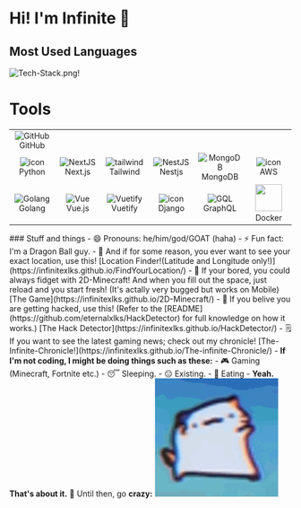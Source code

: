 
# Hi! I'm Infinite 👋


## Most Used Languages
<img src="https://github.com/infinitexlks/infinitexlks/blob/main/Tech-Stack.png?raw=true" alt="Tech-Stack.png"/>!
# Tools
<table align="center">
    <td align="center" width="96">
        <img src="https://techstack-generator.vercel.app/github-icon.svg" width="48" height="48" alt="GitHub" /><br>GitHub
    </td>
  <tr>
    <td align="center" width="96">
      <img src="https://techstack-generator.vercel.app/python-icon.svg" alt="icon" width="65" height="65" /><br>Python
    </td>
    <td align="center" width="96">
        <img src="https://skillicons.dev/icons?i=nextjs" width="48" height="48" alt="NextJS" /><br>Next.js
    </td>
    <td align="center" width="96">
      <img src="https://skillicons.dev/icons?i=tailwind" width="48" height="48" alt="tailwind" /><br>Tailwind
    </td>
    <td align="center" width="96">
        <img src="https://skillicons.dev/icons?i=nestjs" width="48" height="48" alt="NestJS" /><br>Nestjs
    </td>
    <td align="center" width="96">
        <img src="https://skillicons.dev/icons?i=mongodb" width="48" height="48" alt="MongoDB" /><br>MongoDB
    </td>
    <td align="center" width="96">
     <img src="https://techstack-generator.vercel.app/aws-icon.svg" alt="icon" width="65" height="65" /><br>AWS
    </td>
  </tr>
  <tr>
    <td align="center" width="96">
      <img src="https://skillicons.dev/icons?i=golang" width="48" height="48" alt="Golang" /><br>Golang
    </td>
    <td align="center" width="96">
      <img src="https://skillicons.dev/icons?i=vue" width="48" height="48" alt="Vue" /><br>Vue.js    
    </td>
    <td align="center" width="96">
      <img src="https://skillicons.dev/icons?i=vuetify" width="48" height="48" alt="Vuetify" /><br>Vuetify
    </td>
    <td align="center" width="96">
      <img src="https://techstack-generator.vercel.app/django-icon.svg" alt="icon" width="65" height="65" /><br>Django
    </td>
    <td align="center" width="96">
      <img src="https://techstack-generator.vercel.app/graphql-icon.svg" width="48" height="48" alt="GQL" /><br>GraphQL
    </td>
    <td align="center" width="96">
        <img src="https://techstack-generator.vercel.app/docker-icon.svg" width="48" height="48" /><br>Docker
    </td>
  </tr>
</table>
### Stuff and things
- 😄 Pronouns: he/him/god/GOAT (haha)
-  ⚡ Fun fact: I'm a Dragon Ball guy.
- 🧠 And if for some reason, you ever want to see your exact location, use this! [Location Finder!(Latitude and Longitude only!)](https://infinitexlks.github.io/FindYourLocation/)
- 🍿 If your bored, you could always fidget with 2D-Minecraft! And when you fill out the space, just reload and you start fresh! (It's actally very bugged but works on Mobile) [The Game](https://infinitexlks.github.io/2D-Minecraft/)
- 🐍 If you belive you are getting hacked, use this! (Refer to the [README](https://github.com/eternalxlks/HackDetector) for full knowledge on how it works.) [The Hack Detector](https://infinitexlks.github.io/HackDetector/)
- 🗒️ If you want to see the latest gaming news; check out my chronicle! [The-Infinite-Chronicle!](https://infinitexlks.github.io/The-infinite-Chronicle/)
- <strong>If I'm not coding, I might be doing things such as these:</strong>
- 🎮 Gaming (Minecraft, Fortnite etc.)
- 😴 Sleeping.
- 😑 Existing.
- 🥘 Eating
- <strong>Yeah. That's about it.</strong>
 🤯 Until then, go <strong>crazy:</strong>
 <img src="https://github.com/eternalxlks/eternalxlks/blob/main/dancing-cat-dance.gif?raw=true" alt="dancing-cat-dance.gif"/>


